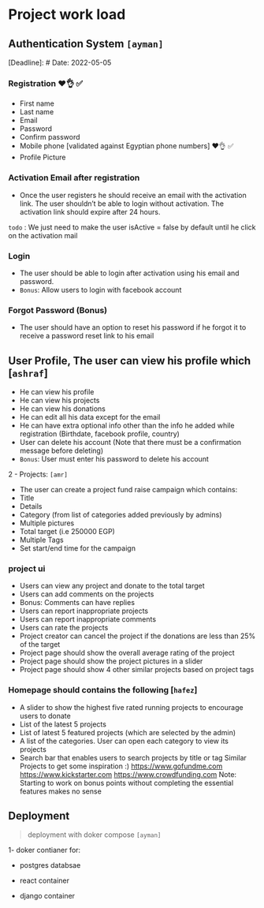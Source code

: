 # Project work load

## Authentication System `[ayman]`

[Deadline]: # Date: 2022-05-05

### Registration ❤️👌 ✅

- First name
- Last name
- Email
- Password
- Confirm password
- Mobile phone [validated against Egyptian phone numbers] ❤️👌 ✅
- Profile Picture

### Activation Email after registration

- Once the user registers he should receive an email with the
activation link. The user shouldn’t be able to login without
activation. The activation link should expire after 24 hours. 

`todo` : We just need to make the user isActive = false by default until he click on the activation mail

### Login

- The user should be able to login after activation using his email
and password.
- `Bonus`: Allow users to login with facebook account

### Forgot Password (Bonus)

- The user should have an option to reset his password if he
forgot it to receive a password reset link to his email

## User Profile, The user can view his profile which [`ashraf`]

- He can view his profile
- He can view his projects
- He can view his donations
- He can edit all his data except for the email
- He can have extra optional info other than the info he added
while registration (Birthdate, facebook profile, country)
- User can delete his account (Note that there must be a
confirmation message before deleting)
- `Bonus`: User must enter his password to delete his account

2 - Projects: `[amr]`

- The user can create a project fund raise campaign which contains:
- Title
- Details
- Category (from list of categories added previously by admins)
- Multiple pictures
- Total target (i.e 250000 EGP)
- Multiple Tags
- Set start/end time for the campaign

### project ui

- Users can view any project and donate to the total target
- Users can add comments on the projects
- Bonus: Comments can have replies
- Users can report inappropriate projects
- Users can report inappropriate comments
- Users can rate the projects
- Project creator can cancel the project if the donations are less than
25% of the target
- Project page should show the overall average rating of the project
- Project page should show the project pictures in a slider
- Project page should show 4 other similar projects based on project
tags

### Homepage should contains the following [`hafez`]

- A slider to show the highest five rated running projects to encourage
users to donate
- List of the latest 5 projects
- List of latest 5 featured projects (which are selected by the admin)
- A list of the categories. User can open each category to view its
projects
- Search bar that enables users to search projects by title or tag
Similar Projects to get some inspiration :)
https://www.gofundme.com https://www.kickstarter.com https://www.crowdfunding.com
Note: Starting to work on bonus points without completing the essential
features makes no sense

## Deployment

> deployment with doker compose `[ayman]`

1- doker contianer for:

- postgres databsae

- react container

- django container
